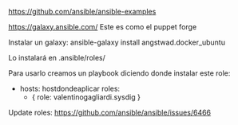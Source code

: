 https://github.com/ansible/ansible-examples

https://galaxy.ansible.com/
Este es como el puppet forge


Instalar un galaxy:
ansible-galaxy install angstwad.docker_ubuntu

Lo instalará en .ansible/roles/


Para usarlo creamos un playbook diciendo donde instalar este role:

- hosts: hostdondeaplicar
  roles:
     - { role: valentinogagliardi.sysdig }


Update roles:
https://github.com/ansible/ansible/issues/6466
